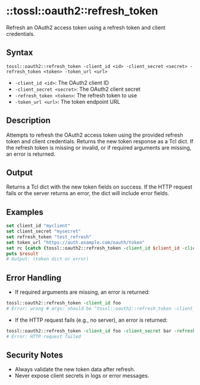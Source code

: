 # ::tossl::oauth2::refresh_token

Refresh an OAuth2 access token using a refresh token and client credentials.

## Syntax

    tossl::oauth2::refresh_token -client_id <id> -client_secret <secret> -refresh_token <token> -token_url <url>

- `-client_id <id>`: The OAuth2 client ID
- `-client_secret <secret>`: The OAuth2 client secret
- `-refresh_token <token>`: The refresh token to use
- `-token_url <url>`: The token endpoint URL

## Description

Attempts to refresh the OAuth2 access token using the provided refresh token and client credentials. Returns the new token response as a Tcl dict. If the refresh token is missing or invalid, or if required arguments are missing, an error is returned.

## Output

Returns a Tcl dict with the new token fields on success. If the HTTP request fails or the server returns an error, the dict will include error fields.

## Examples

```tcl
set client_id "myclient"
set client_secret "mysecret"
set refresh_token "test_refresh"
set token_url "https://auth.example.com/oauth/token"
set rc [catch {tossl::oauth2::refresh_token -client_id $client_id -client_secret $client_secret -refresh_token $refresh_token -token_url $token_url} result]
puts $result
# Output: (token dict or error)
```

## Error Handling

- If required arguments are missing, an error is returned:

```tcl
tossl::oauth2::refresh_token -client_id foo
# Error: wrong # args: should be "tossl::oauth2::refresh_token -client_id <id> -client_secret <secret> -refresh_token <token> -token_url <url>"
```

- If the HTTP request fails (e.g., no server), an error is returned:

```tcl
tossl::oauth2::refresh_token -client_id foo -client_secret bar -refresh_token baz -token_url qux
# Error: HTTP request failed
```

## Security Notes

- Always validate the new token data after refresh.
- Never expose client secrets in logs or error messages. 